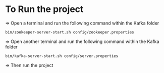# To Run the project

=> Open a terminal and run the following command within the Kafka folder

```bin/zookeeper-server-start.sh config/zookeeper.properties```


=> Open another terminal and run the following command within the Kafka folder


```bin/kafka-server-start.sh config/server.properties```

=> Then run the project